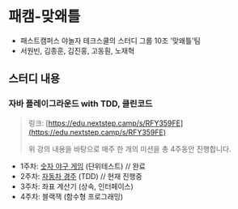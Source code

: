 # 패캠-맞왜틀

* 패스트캠퍼스 야놀자 테크스쿨의 스터디 그룹 10조 '맞왜틀'팀
* 서원빈, 김종훈, 김진홍, 고동훤, 노재혁

## 스터디 내용

### 자바 플레이그라운드 with TDD, 클린코드

> 링크: [https://edu.nextstep.camp/s/RFY359FE](https://edu.nextstep.camp/s/RFY359FE)
> 
> 위 강의 내용을 바탕으로 매주 한 개의 미션을 총 4주동안 진행합니다.

* 1주차: [숫자 야구 게임](https://github.com/FC-WhyWrongThoguhtRight/java-baseball-playground) (단위테스트) // 완료
* 2주차: [자동차 경주](https://github.com/FC-WhyWrongThoguhtRight/java-racingcar-playground) (TDD) // 현재 진행중
* 3주차: 좌표 계산기 (상속, 인터페이스)
* 4주차: 블랙잭 (함수형 프로그래밍)
